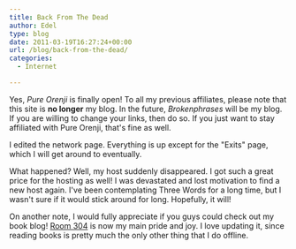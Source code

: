 ```yaml
---
title: Back From The Dead
author: Edel
type: blog
date: 2011-03-19T16:27:24+00:00
url: /blog/back-from-the-dead/
categories:
  - Internet

---
```

Yes, _Pure Orenji_ is finally open! To all my previous affiliates, please note that this site is **no longer** my blog. In the future, _Brokenphrases_ will be my blog. If you are willing to change your links, then do so. If you just want to stay affiliated with Pure Orenji, that's fine as well.

I edited the network page. Everything is up except for the "Exits" page, which I will get around to eventually.

What happened? Well, my host suddenly disappeared. I got such a great price for the hosting as well! I was devastated and lost motivation to find a new host again. I've been contemplating Three Words for a long time, but I wasn't sure if it would stick around for long. Hopefully, it will!

On another note, I would fully appreciate if you guys could check out my book blog! [Room 304][1] is now my main pride and joy. I love updating it, since reading books is pretty much the only other thing that I do offline.




 [1]: http://room304.brokenphrases.info
